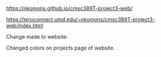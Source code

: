 https://nkomons.github.io/cmsc389T-project3-web/

https://terpconnect.umd.edu/~nkomons/cmsc389T-project3-web/index.html

Change made to website:

Changed colors on projects page of website.
